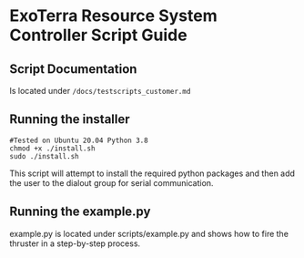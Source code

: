 # ExoTerra Resource System Controller Script Guide

## Script Documentation
Is located under `/docs/testscripts_customer.md`

## Running the installer
```
#Tested on Ubuntu 20.04 Python 3.8
chmod +x ./install.sh
sudo ./install.sh
```

This script will attempt to install the required python packages and then add the user to the dialout group for serial 
communication.

## Running the example.py
example.py is located under scripts/example.py and shows how to fire the thruster in a step-by-step process.